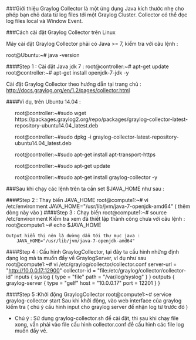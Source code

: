 ###Giới thiệu
Graylog Collector là một ứng dụng Java kích thước nhẹ cho phép bạn chỏ data từ log files tới một Graylog Cluster. Collector có thể đọc log files local và Window Event.

###Cách cài đặt Graylog Collector trên Linux

Máy cài đặt Graylog Collector phải có Java >= 7, kiểm tra với câu lệnh :

root@Ubuntu:~# java -version

####Step 1 : Cài đặt Java jdk 7 :
root@controller:~# apt-get update
root@controller:~# apt-get install openjdk-7-jdk -y

Cài đặt Graylog Collector theo hướng dẫn tại trang chủ : http://docs.graylog.org/en/1.2/pages/collector.html

####Ví dụ, trên Ubuntu 14.04 : 
<ul>root@controller:~#sudo wget https://packages.graylog2.org/repo/packages/graylog-collector-latest-repository-ubuntu14.04_latest.deb</ul>
<ul>root@controller:~#sudo dpkg -i graylog-collector-latest-repository-ubuntu14.04_latest.deb</ul>
<ul>root@controller:~#sudo apt-get install apt-transport-https</ul>
<ul>root@controller:~#sudo apt-get update</ul>
<ul>root@controller:~#sudo apt-get install graylog-collector -y</ul>

###Sau khi chạy các lệnh trên ta cần set $JAVA_HOME như sau : 

####Step 2 : Thay biến JAVA_HOME
	root@compute1:~# vi /etc/environment 
		JAVA_HOME="/usr/lib/jvm/java-7-openjdk-amd64"	( thêm dòng này vào )
####Step 3 : Chạy biến
	root@compute1:~# source /etc/environment 
	Kiểm tra xem đã thiết lập thành công chưa với câu lệnh :
	root@compute1:~# echo $JAVA_HOME 
	
	Output hiển thị nên là đường dẫn tới thư mục java :
		JAVA_HOME="/usr/lib/jvm/java-7-openjdk-amd64"
####Step 4 : Cấu hinh GraylogCollector, tại đây ta cấu hình những định dạng log mà ta muốn đẩy về GraylogServer, ví dụ như sau 
	root@compute1:~# vi /etc/graylog/collector/collector.conf
	server-url = "http://10.0.0.17:12900"
	collector-id = "file:/etc/graylog/collector/collector-id"
	inputs {
	  syslog {
	    type = "file"
	    path = "/var/log/syslog"
	  }
	}
	outputs {
	  graylog-server {
	    type = "gelf"
	    host = "10.0.0.17"
	    port = 12201
	  }
	}



####Step 5 :Khởi động GraylogCollector
	root@compute1:~# service graylog-collector start
Sau khi khởi động, vào web interface của graylog kiểm tra ( chú ý cấu hình input cho graylog server để nhận log từ trước đó )
* Chú ý : Sử dụng graylog-collector.sh để cài đặt, thì sau khi chạy file xong, vẫn phải vào file cấu hình collector.conf để cấu hình các file log muốn đẩy về.
